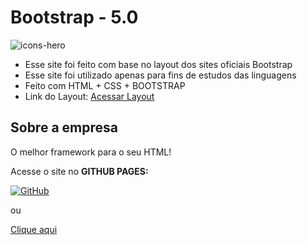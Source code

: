 # Bootstrap - 5.0
![icons-hero](https://user-images.githubusercontent.com/63440926/169829633-2016ac28-030d-47c0-8c8e-4d04b4c2132a.png)

* Esse site foi feito com base no layout dos sites oficiais Bootstrap
* Esse site foi utilizado apenas para fins de estudos das linguagens
* Feito com HTML + CSS + BOOTSTRAP
* Link do Layout: [Acessar Layout](https://bootstrap.com)

## Sobre a empresa

O melhor framework para o seu HTML!


Acesse o site no **GITHUB PAGES:**

[![GitHub](https://img.shields.io/badge/GitHub-100000?style=for-the-badge&logo=github&logoColor=white)](https://henriquefurtado-dev.github.io/Bootstrap/)

ou 

[Clique aqui](https://henriquefurtado-dev.github.io/Bootstrap/)


